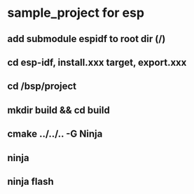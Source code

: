 # sample_project for esp

## add submodule espidf to root dir (/)

## cd esp-idf, install.xxx target, export.xxx

## cd /bsp/project

## mkdir build && cd build 

## cmake ../../.. -G Ninja 

## ninja 

## ninja flash

